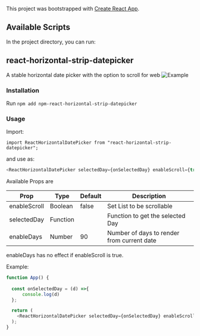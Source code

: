 This project was bootstrapped with [Create React App](https://github.com/facebook/create-react-app).

## Available Scripts

In the project directory, you can run:

## react-horizontal-strip-datepicker
A stable horizontal date picker with the option to scroll for web
![Example](https://i.imgur.com/BaNEgIS.png?1)

### Installation

Run `npm add npm-react-horizontal-strip-datepicker`

### Usage

Import:

`import ReactHorizontalDatePicker from "react-horizontal-strip-datepicker";`

and use as:

```javascript
<ReactHorizontalDatePicker selectedDay={onSelectedDay} enableScroll={true} enableDays={80}/>
```

Available Props are

| Prop          | Type    | Default  | Description                                  |
| ------------- |---------| ---------| -------------------------------------------- |
| enableScroll  | Boolean | false    | Set List to be scrollable                    |
| selectedDay   | Function|          | Function to get the selected Day             |
| enableDays    | Number  |   90     | Number of days to render from current date   |

enableDays has no effect if enableScroll is true.

Example:

```javascript
function App() {
 
  const onSelectedDay = (d) =>{
      console.log(d)
  };

  return (
    <ReactHorizontalDatePicker selectedDay={onSelectedDay} enableScroll={true} enableDays={90}/> 
  );
}
```

